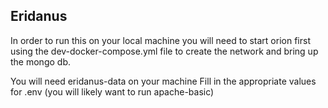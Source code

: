 ## Eridanus

In order to run this on your local machine you will need to start orion first using the dev-docker-compose.yml file to create the network and bring up the mongo db.

You will need eridanus-data on your machine
Fill in the appropriate values for .env (you will likely want to run apache-basic)
